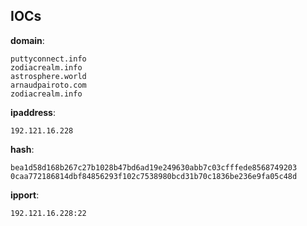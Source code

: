 
## IOCs

__domain__:

```text
puttyconnect.info
zodiacrealm.info
astrosphere.world
arnaudpairoto.com
zodiacrealm.info
```
__ipaddress__:

```text
192.121.16.228
```
__hash__:

```text
bea1d58d168b267c27b1028b47bd6ad19e249630abb7c03cfffede8568749203
0caa772186814dbf84856293f102c7538980bcd31b70c1836be236e9fa05c48d
```
__ipport__:

```text
192.121.16.228:22
```